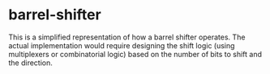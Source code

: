 # barrel-shifter
This is a simplified representation of how a barrel shifter operates. The actual implementation would require designing the shift logic (using multiplexers or combinatorial logic) based on the number of bits to shift and the direction.
